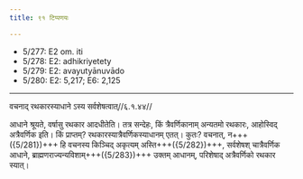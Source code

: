 ```yaml
---
title: ९१ टिप्पणयः

---
```

- 5/277: E2 om. iti
- 5/278: E2: adhikriyetety
- 5/279: E2: avayutyānuvādo
- 5/280: E2: 5,217; E6: 2,125

____________________________________________


वचनाद् रथकारस्याधाने ऽस्य सर्वशेषत्वात्//६.१.४४//

आधाने श्रूयते, वर्षासु रथकार आदधीतेति। तत्र सन्देहः, किं त्रैवर्णिकानाम् अन्यतमो रथकारः, आहोस्विद् अत्रैवर्णिक इति। किं प्राप्तम्? रथकारस्यात्रैवर्णिकस्याधानम् एतत्। कुतः? वचनात्, न+++({5/281})+++ हि वचनस्य किञ्चिद् अकृत्यम् अस्ति+++({5/282})+++, सर्वशेषश् चात्रैवर्णिक आधाने, ब्राह्मणराज्यन्यविशाम्+++({5/283})+++ उक्तम् आधानम्, परिशेषाद् अत्रैवर्णिको रथकार स्यात्।